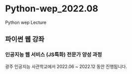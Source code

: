# Python-wep_2022.08
Python wep Lecture

## 파이썬 웹 강좌

### 인공지능 웹 서비스 (JS특화) 전문가 양성 과정

광주 인공지능 사관학교에서 2022.06 ~ 2022.12 동안 진행됩니다.
